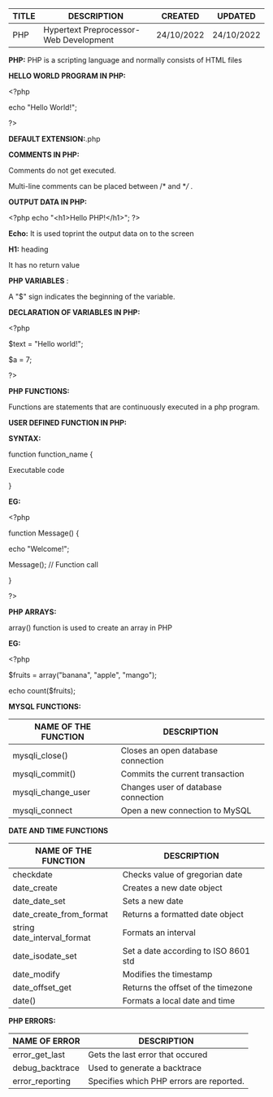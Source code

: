 | **TITLE** | **DESCRIPTION** | **CREATED** | **UPDATED** |
| --- | --- | --- | --- |
| PHP | Hypertext Preprocessor-Web Development | 24/10/2022 | 24/10/2022 |

**PHP:** PHP is a scripting language and normally consists of HTML files

**HELLO WORLD PROGRAM IN PHP:**

\<?php

echo "Hello World!";

?\>

**DEFAULT EXTENSION:**.php

**COMMENTS IN PHP:**

Comments do not get executed.

Multi-line comments can be placed between /\* and \*_/_ .

**OUTPUT DATA IN PHP:**

\<?php echo "\<h1\>Hello PHP!\</h1\>"; ?\>

**Echo:** It is used toprint the output data on to the screen

**H1:** heading

It has no return value

**PHP VARIABLES** :

A "$" sign indicates the beginning of the variable.

**DECLARATION OF VARIABLES IN PHP:**

\<?php

$text = "Hello world!";

$a = 7;

?\>

**PHP FUNCTIONS:**

Functions are statements that are continuously executed in a php program.

**USER DEFINED FUNCTION IN PHP:**

**SYNTAX:**

function function\_name {

Executable code

}

**EG:**

\<?php

function Message() {

echo "Welcome!";

Message(); // Function call

}

?\>

**PHP ARRAYS:**

array() function is used to create an array in PHP

**EG:**

\<?php

$fruits = array("banana", "apple", "mango");

echo count($fruits);

**MYSQL FUNCTIONS:**

| **NAME OF THE FUNCTION** | **DESCRIPTION** |
| --- | --- |
| mysqli\_close() | Closes an open database connection |
| mysqli\_commit() | Commits the current transaction |
| mysqli\_change\_user | Changes user of database connection |
| mysqli\_connect | Open a new connection to MySQL |

**DATE AND TIME FUNCTIONS**

| **NAME OF THE FUNCTION** | **DESCRIPTION** |
| --- | --- |
| checkdate | Checks value of gregorian date |
| date\_create | Creates a new date object |
| date\_date\_set | Sets a new date |
| date\_create\_from\_format | Returns a formatted date object |
| string date\_interval\_format | Formats an interval |
| date\_isodate\_set | Set a date according to ISO 8601 std |
| date\_modify | Modifies the timestamp |
| date\_offset\_get | Returns the offset of the timezone |
| date() | Formats a local date and time |

**PHP ERRORS:**

| **NAME OF ERROR** | **DESCRIPTION** |
| --- | --- |
| error\_get\_last | Gets the last error that occured |
| debug\_backtrace | Used to generate a backtrace |
| error\_reporting | Specifies which PHP errors are reported. |
